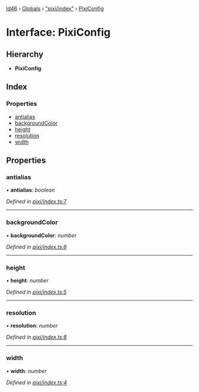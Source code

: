[ld46](../README.md) › [Globals](../globals.md) › ["pixi/index"](../modules/_pixi_index_.md) › [PixiConfig](_pixi_index_.pixiconfig.md)

# Interface: PixiConfig

## Hierarchy

* **PixiConfig**

## Index

### Properties

* [antialias](_pixi_index_.pixiconfig.md#antialias)
* [backgroundColor](_pixi_index_.pixiconfig.md#backgroundcolor)
* [height](_pixi_index_.pixiconfig.md#height)
* [resolution](_pixi_index_.pixiconfig.md#resolution)
* [width](_pixi_index_.pixiconfig.md#width)

## Properties

###  antialias

• **antialias**: *boolean*

*Defined in [pixi/index.ts:7](https://github.com/jrod-disco/ld46-keepalive/blob/0d14d56/src/pixi/index.ts#L7)*

___

###  backgroundColor

• **backgroundColor**: *number*

*Defined in [pixi/index.ts:6](https://github.com/jrod-disco/ld46-keepalive/blob/0d14d56/src/pixi/index.ts#L6)*

___

###  height

• **height**: *number*

*Defined in [pixi/index.ts:5](https://github.com/jrod-disco/ld46-keepalive/blob/0d14d56/src/pixi/index.ts#L5)*

___

###  resolution

• **resolution**: *number*

*Defined in [pixi/index.ts:8](https://github.com/jrod-disco/ld46-keepalive/blob/0d14d56/src/pixi/index.ts#L8)*

___

###  width

• **width**: *number*

*Defined in [pixi/index.ts:4](https://github.com/jrod-disco/ld46-keepalive/blob/0d14d56/src/pixi/index.ts#L4)*
